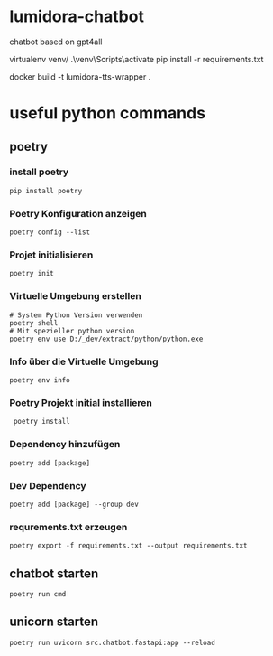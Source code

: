 # lumidora-chatbot
chatbot based on gpt4all


virtualenv venv/
.\venv\Scripts\activate
pip install -r requirements.txt







docker build -t lumidora-tts-wrapper .



# useful python commands
## poetry

### install poetry
    pip install poetry

### Poetry Konfiguration anzeigen
    poetry config --list

### Projet initialisieren
    poetry init

### Virtuelle Umgebung erstellen
    # System Python Version verwenden
    poetry shell
    # Mit spezieller python version
    poetry env use D:/_dev/extract/python/python.exe

### Info über die Virtuelle Umgebung
    poetry env info

### Poetry Projekt initial installieren
     poetry install

### Dependency hinzufügen
    poetry add [package]

### Dev Dependency
    poetry add [package] --group dev

### requrements.txt erzeugen
    poetry export -f requirements.txt --output requirements.txt

## chatbot starten
    poetry run cmd

## unicorn starten
    poetry run uvicorn src.chatbot.fastapi:app --reload



